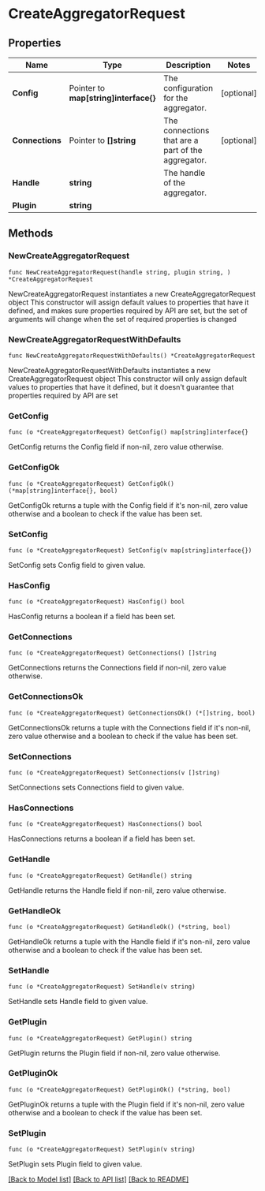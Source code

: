 # CreateAggregatorRequest

## Properties

Name | Type | Description | Notes
------------ | ------------- | ------------- | -------------
**Config** | Pointer to **map[string]interface{}** | The configuration for the aggregator. | [optional] 
**Connections** | Pointer to **[]string** | The connections that are a part of the aggregator. | [optional] 
**Handle** | **string** | The handle of the aggregator. | 
**Plugin** | **string** |  | 

## Methods

### NewCreateAggregatorRequest

`func NewCreateAggregatorRequest(handle string, plugin string, ) *CreateAggregatorRequest`

NewCreateAggregatorRequest instantiates a new CreateAggregatorRequest object
This constructor will assign default values to properties that have it defined,
and makes sure properties required by API are set, but the set of arguments
will change when the set of required properties is changed

### NewCreateAggregatorRequestWithDefaults

`func NewCreateAggregatorRequestWithDefaults() *CreateAggregatorRequest`

NewCreateAggregatorRequestWithDefaults instantiates a new CreateAggregatorRequest object
This constructor will only assign default values to properties that have it defined,
but it doesn't guarantee that properties required by API are set

### GetConfig

`func (o *CreateAggregatorRequest) GetConfig() map[string]interface{}`

GetConfig returns the Config field if non-nil, zero value otherwise.

### GetConfigOk

`func (o *CreateAggregatorRequest) GetConfigOk() (*map[string]interface{}, bool)`

GetConfigOk returns a tuple with the Config field if it's non-nil, zero value otherwise
and a boolean to check if the value has been set.

### SetConfig

`func (o *CreateAggregatorRequest) SetConfig(v map[string]interface{})`

SetConfig sets Config field to given value.

### HasConfig

`func (o *CreateAggregatorRequest) HasConfig() bool`

HasConfig returns a boolean if a field has been set.

### GetConnections

`func (o *CreateAggregatorRequest) GetConnections() []string`

GetConnections returns the Connections field if non-nil, zero value otherwise.

### GetConnectionsOk

`func (o *CreateAggregatorRequest) GetConnectionsOk() (*[]string, bool)`

GetConnectionsOk returns a tuple with the Connections field if it's non-nil, zero value otherwise
and a boolean to check if the value has been set.

### SetConnections

`func (o *CreateAggregatorRequest) SetConnections(v []string)`

SetConnections sets Connections field to given value.

### HasConnections

`func (o *CreateAggregatorRequest) HasConnections() bool`

HasConnections returns a boolean if a field has been set.

### GetHandle

`func (o *CreateAggregatorRequest) GetHandle() string`

GetHandle returns the Handle field if non-nil, zero value otherwise.

### GetHandleOk

`func (o *CreateAggregatorRequest) GetHandleOk() (*string, bool)`

GetHandleOk returns a tuple with the Handle field if it's non-nil, zero value otherwise
and a boolean to check if the value has been set.

### SetHandle

`func (o *CreateAggregatorRequest) SetHandle(v string)`

SetHandle sets Handle field to given value.


### GetPlugin

`func (o *CreateAggregatorRequest) GetPlugin() string`

GetPlugin returns the Plugin field if non-nil, zero value otherwise.

### GetPluginOk

`func (o *CreateAggregatorRequest) GetPluginOk() (*string, bool)`

GetPluginOk returns a tuple with the Plugin field if it's non-nil, zero value otherwise
and a boolean to check if the value has been set.

### SetPlugin

`func (o *CreateAggregatorRequest) SetPlugin(v string)`

SetPlugin sets Plugin field to given value.



[[Back to Model list]](../README.md#documentation-for-models) [[Back to API list]](../README.md#documentation-for-api-endpoints) [[Back to README]](../README.md)


